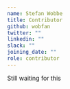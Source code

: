 ```yaml
---
name: Stefan Wobbe
title: Contributor
github: wobfan
twitter: ""
linkedin: ""
slack: ""
joining_date: ""
role: contributor
---
```


Still waiting for this

